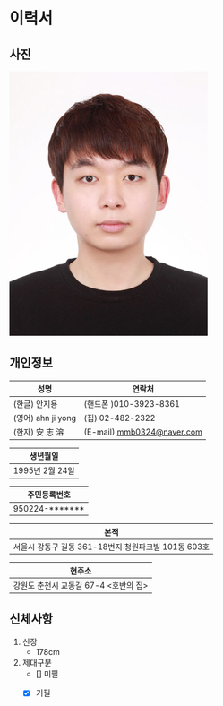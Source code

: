 # 이력서
 
 ## 사진
 ![alt text](ajy.jpg)
 
 ## 개인정보
 |성명 |   연락처|
 |---|---|
 |(한글) 안지용| (핸드폰 )010-3923-8361|
 |(영어) ahn ji yong|(집) 02-482-2322|
 |(한자) 安 志 溶|(E-mail) mmb0324@naver.com|

 |생년월일|
 |---|
 |1995년 2월 24일|

 |주민등록번호|
 |---|
 |950224-*******|
 
 |본적|
 |---| 
 |서울시 강동구 길동 361-18번지 청원파크빌 101동 603호|

 |현주소|
 |---| 
 |강원도 춘천시 교동길 67-4 <호반의 집> |



 ## 신체사항
 1. 신장
    - 178cm
 2. 제대구분
    - [] 미필
    - [x] 기필






 

